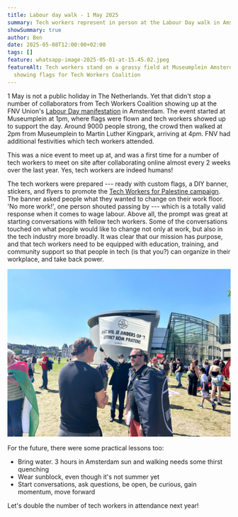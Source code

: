 ```yaml
---
title: Labour day walk - 1 May 2025
summary: Tech workers represent in person at the Labour Day walk in Amsterdam
showSummary: true
author: Ben
date: 2025-05-08T12:00:00+02:00
tags: []
feature: whatsapp-image-2025-05-01-at-15.45.02.jpeg
featureAlt: Tech workers stand on a grassy field at Museumplein Amsterdam
  showing flags for Tech Workers Coalition
---
```

1 May is not a public holiday in The Netherlands. Yet that didn't stop a number of collaborators from Tech Workers Coalition showing up at the FNV Union's [Labour Day manifestation](https://www.fnv.nl/acties/dag-van-de-arbeid) in Amsterdam. The event started at Museumplein at 1pm, where flags were flown and tech workers showed up to support the day. Around 9000 people strong, the crowd then walked at 2pm from Museumplein to Martin Luther Kingpark, arriving at 4pm. FNV had additional festivities which tech workers attended.

This was a nice event to meet up at, and was a first time for a number of tech workers to meet on site after collaborating online almost every 2 weeks over the last year. Yes, tech workers are indeed humans!

The tech workers were prepared --- ready with custom flags, a DIY banner, stickers, and flyers to promote the [Tech Workers for Palestine campaign](https://techwerkers.nl/en/campaigns/palestine/). The banner asked people what they wanted to change on their work floor. 'No more work!', one person shouted passing by --- which is a totally valid response when it comes to wage labour. Above all, the prompt was great at starting conversations with fellow tech workers. Some of the conversations touched on what people would like to change not only at work, but also in the tech industry more broadly. It was clear that our mission has purpose, and that tech workers need to be equipped with education, training, and community support so that people in tech (is that you?) can organize in their workplace, and take back power.

![Tech workers talking with each other with a banner in the background](img_0369.jpg)

For the future, there were some practical lessons too:

* Bring water. 3 hours in Amsterdam sun and walking needs some thirst quenching
* Wear sunblock, even though it's not summer yet
* Start conversations, ask questions, be open, be curious, gain momentum, move forward

Let's double the number of tech workers in attendance next year!
